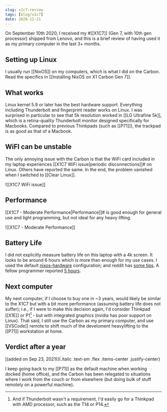 ```yaml
---
slug: x1c7-review
tags: [blog/x1c7]
date: 2020-12-21
---
```


On September 10th 2020, I received my #[[X1C7]] (Gen 7, with 10th gen processor) shipped from Lenovo, and this is a brief review of having used it as my primary computer in the last 3+ months.

## Setting up Linux

I usually run [[NixOS]] on my computers, which is what I did on the Carbon. Read the specifics in [[Installing NixOS on X1 Carbon Gen 7]].

## What works

Linux kernel 5.9 or later has the best hardware support. Everything including Thunderbolt and fingerprint reader works on Linux. I was surprised in particular to see that 5k resolution worked in [[LG Ultrafine 5k]], which is a retina-quality Thunderbolt monitor designed specifically for Macbooks. Compared to previous Thinkpads (such as [[P71]]), the trackpad is as good as that of a Macbook.

## WiFI can be unstable

The only annoying issue with the Carbon is that the WiFi card included in my laptop experiences [[X1C7 WiFi issue|periodic disconnections]]# on Linux. Others have reported the same. In the end, the problem vanished when I switched to [[Clear Linux]]. 

![[X1C7 WiFi issue]]

## Performance

[[X1C7 - Moderate Performance|Performance]]# is good enough for general use and light programming, but not ideal for any heavy lifting. 

![[X1C7 - Moderate Performance]]

## Battery Life

I did not explicitly measure battery life on this laptop with a 4k screen. It looks to be around 6 hours which is more than enough for my use cases. I used the default [nixos-hardware] configuration; and reddit has [some tips][bat-red]. A fellow programmer reported [5 hours][bat-5h].

## Next computer

My next computer, if I choose to buy one in ~3 years, would likely be similar to the X1C7 but with a bit more performance (assuming battery life does not suffer); i.e., if I were to make this decision again, I'd consider Thinkpad [[X1E]] or P1[^amd] - but with integrated graphics (nvidia has poor support on Linux). That said, I still use the Carbon as my primary computer, and use [[VSCode]] remote to shift much of the develoment heavylifting to the [[P71]] workstation at home.

## Verdict after a year

[(added on Sep 23, 2021)]{.italic .text-sm .flex .items-center .justify-center}

I keep going back to my [[P71]] as the default machine when working docked (home office), and the Carbon has been relegated to situations where I work from the couch or from elsewhere (but doing bulk of stuff remotely on a powerful machine).
  
[bat-red]: https://old.reddit.com/r/thinkpad/comments/gc5nn2/x1_extreme_gen_2_4k_uhd_linux_battery_life/fp9ebs5/?utm_source=reddit&utm_medium=web2x&context=3

[bat-5h]: https://old.reddit.com/r/thinkpad/comments/hwonb5/x1_carbon_gen_8_4k_battery_life/

[nixos-hardware]: https://github.com/srid/nix-config/blob/48c1c44a7ed52c25c25a19a1771b71a16e174da5/nixos-configuration/x1c7.nix#L11-L13

[^amd]: And if Thunderbolt wasn't a requirement, I'd easily go for a Thinkpad with AMD processor, such as the T14 or P14.
